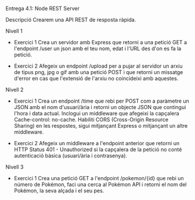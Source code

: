 Entrega 4.1: Node REST Server

Descripció
Crearem una API REST de resposta ràpida.

Nivell 1

- Exercici 1
  Crea un servidor amb Express que retorni a una petició GET a l'endpoint /user un json amb el teu nom, edat i l'URL des d'on es fa la petició.

- Exercici 2
  Afegeix un endpoint /upload per a pujar al servidor un arxiu de tipus png, jpg o gif amb una petició POST i que retorni un missatge d'error en cas que l'extensió de l'arxiu no coincideixi amb aquestes.

Nivell 2

- Exercici 1
  Crea un endpoint /time que rebi per POST com a paràmetre un JSON amb el nom d'usuari/ària i retorni un objecte JSON que contingui l'hora i data actual. Inclogui un middleware que afegeixi la capçalera Cache-control: no-cache. Habiliti CORS (Cross-Origin Resource Sharing) en les respostes, sigui mitjançant Express o mitjançant un altre middleware.

- Exercici 2
  Afegeix un middleware a l'endpoint anterior que retorni un HTTP Status 401 - Unauthorized si la capçalera de la petició no conté autenticació bàsica (usuari/ària i contrasenya).

Nivell 3

- Exercici 1
  Crea una petició GET a l'endpoint /pokemon/{id} que rebi un número de Pokémon, faci una cerca al Pokémon API i retorni el nom del Pokémon, la seva alçada i el seu pes.
